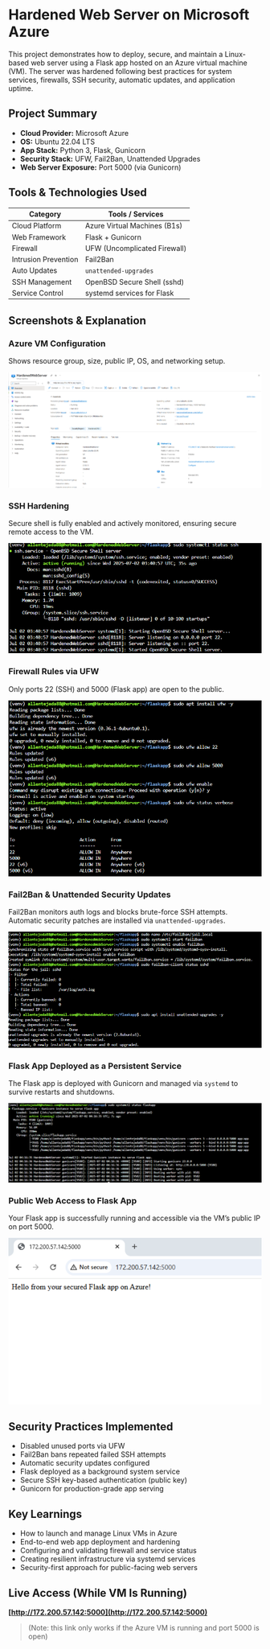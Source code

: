 #  Hardened Web Server on Microsoft Azure

This project demonstrates how to deploy, secure, and maintain a Linux-based web server using a Flask app hosted on an Azure virtual machine (VM). The server was hardened following best practices for system services, firewalls, SSH security, automatic updates, and application uptime.



## Project Summary

- **Cloud Provider:** Microsoft Azure
- **OS:** Ubuntu 22.04 LTS
- **App Stack:** Python 3, Flask, Gunicorn
- **Security Stack:** UFW, Fail2Ban, Unattended Upgrades
- **Web Server Exposure:** Port 5000 (via Gunicorn)
  

## Tools & Technologies Used

| Category         | Tools / Services                  |
|------------------|-----------------------------------|
| Cloud Platform   | Azure Virtual Machines (B1s)      |
| Web Framework    | Flask + Gunicorn                  |
| Firewall         | UFW (Uncomplicated Firewall)      |
| Intrusion Prevention | Fail2Ban                    |
| Auto Updates     | `unattended-upgrades`             |
| SSH Management   | OpenBSD Secure Shell (sshd)       |
| Service Control  | systemd services for Flask        |



## Screenshots & Explanation

### Azure VM Configuration  
Shows resource group, size, public IP, OS, and networking setup.

![Azure VM](./Azure%20VM.PNG)



### SSH Hardening  
Secure shell is fully enabled and actively monitored, ensuring secure remote access to the VM.

![SSH Status](./SSH%20Hardening.PNG)



### Firewall Rules via UFW  
Only ports 22 (SSH) and 5000 (Flask app) are open to the public.

![UFW](./UFW%20Status.PNG)



### Fail2Ban & Unattended Security Updates  
Fail2Ban monitors auth logs and blocks brute-force SSH attempts. Automatic security patches are installed via `unattended-upgrades`.

![Fail2ban](./Fail2ban%20%26%20Unattended%20Upgrades.PNG)



### Flask App Deployed as a Persistent Service  
The Flask app is deployed with Gunicorn and managed via `systemd` to survive restarts and shutdowns.

![FlaskApp Service](./FlaskApp%20Live.PNG)



### Public Web Access to Flask App  
Your Flask app is successfully running and accessible via the VM’s public IP on port 5000.

![Flask Live](./FlaskApp%20Live%20in%20browser.PNG)



## Security Practices Implemented

- Disabled unused ports via UFW
- Fail2Ban bans repeated failed SSH attempts
- Automatic security updates configured
- Flask deployed as a background system service
- Secure SSH key-based authentication (public key)
- Gunicorn for production-grade app serving



## Key Learnings

- How to launch and manage Linux VMs in Azure
- End-to-end web app deployment and hardening
- Configuring and validating firewall and service status
- Creating resilient infrastructure via systemd services
- Security-first approach for public-facing web servers



## Live Access (While VM Is Running)

**[http://172.200.57.142:5000](http://172.200.57.142:5000)**  
> (Note: this link only works if the Azure VM is running and port 5000 is open)

